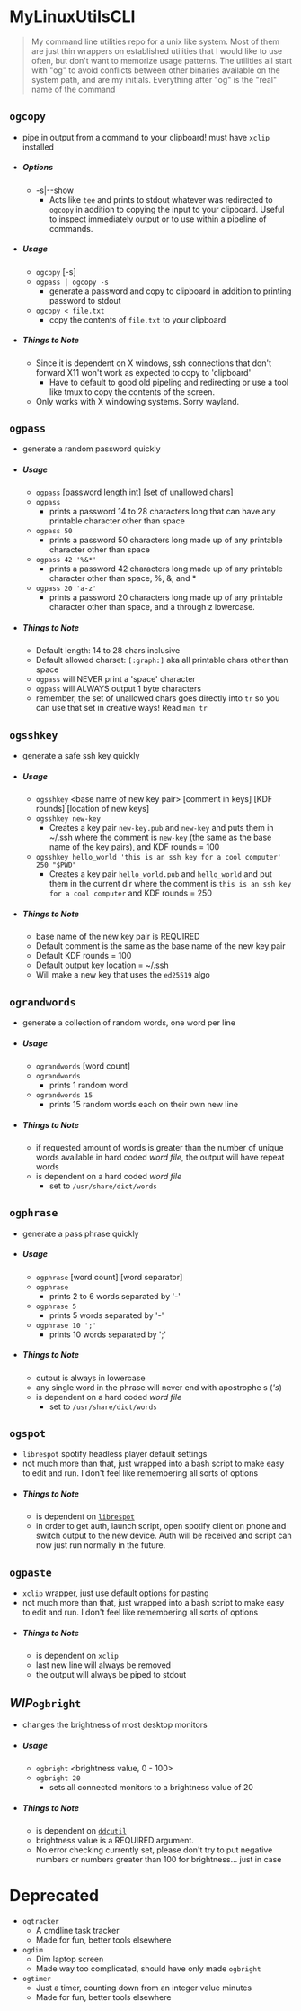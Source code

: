 # MyLinuxUtilsCLI
> My command line utilities repo for a unix like system. Most of them are just thin wrappers on established utilities that I would like to use often, but don't want to memorize usage patterns.
> The utilities all start with "og" to avoid conflicts between other binaries available on the system path, and are my initials. Everything after "og" is the "real" name of the command
## `ogcopy`
- pipe in output from a command to your clipboard! must have `xclip` installed
- ##### Options
	- -s|--show
		- Acts like `tee` and prints to stdout whatever was redirected to `ogcopy` in addition to copying the input to your clipboard. Useful to inspect immediately output or to use within a pipeline of commands.
- ##### Usage
	- `ogcopy` \[-s]
	- `ogpass | ogcopy -s`
		- generate a password and copy to clipboard in addition to printing password to stdout
	- `ogcopy < file.txt`
		- copy the contents of `file.txt` to your clipboard
- ##### Things to Note
	- Since it is dependent on X windows, ssh connections that don't forward X11 won't work as expected to copy to 'clipboard'
		- Have to default to good old pipeling and redirecting or use a tool like tmux to copy the contents of the screen.
	- Only works with X windowing systems. Sorry wayland.

## `ogpass`
- generate a random password quickly
- ##### Usage
	- `ogpass` \[password length int] \[set of unallowed chars]
	- `ogpass`
		- prints a password 14 to 28 characters long that can have any printable character other than space
	- `ogpass 50`
		- prints a password 50 characters long made up of any printable character other than space
	- `ogpass 42 '%&*'`
		- prints a password 42 characters long made up of any printable character other than space, %, &, and \*
	- `ogpass 20 'a-z'`
		- prints a password 20 characters long made up of any printable character other than space, and a through z lowercase.
- ##### Things to Note
	- Default length: 14 to 28 chars inclusive
	- Default allowed charset: `[:graph:]` aka all printable chars other than space
	- `ogpass` will NEVER print a 'space' character
	- `ogpass` will ALWAYS output 1 byte characters
	- remember, the set of unallowed chars goes directly into `tr` so you can use that set in creative ways! Read `man tr`

## `ogsshkey`
- generate a safe ssh key quickly
- ##### Usage
	- `ogsshkey` \<base name of new key pair> \[comment in keys] \[KDF rounds] \[location of new keys]
	- `ogsshkey new-key`
		- Creates a key pair `new-key.pub` and `new-key` and puts them in ~/.ssh where the comment is `new-key` (the same as the base name of the key pairs), and KDF rounds = 100
	- `ogsshkey hello_world 'this is an ssh key for a cool computer' 250 "$PWD"`
		- Creates a key pair `hello_world.pub` and `hello_world` and put them in the current dir where the comment is `this is an ssh key for a cool computer` and KDF rounds = 250
- ##### Things to Note
	- base name of the new key pair is REQUIRED
	- Default comment is the same as the base name of the new key pair
	- Default KDF rounds = 100
	- Default output key location = ~/.ssh
	- Will make a new key that uses the `ed25519` algo

## `ograndwords`
- generate a collection of random words, one word per line
- ##### Usage
	- `ograndwords` \[word count]
	- `ograndwords`
		- prints 1 random word
	- `ograndwords 15`
		- prints 15 random words each on their own new line
- ##### Things to Note
	- if requested amount of words is greater than the number of unique words available in hard coded *word file*, the output will have repeat words
	- is dependent on a hard coded *word file*
		- set to `/usr/share/dict/words`

## `ogphrase`
- generate a pass phrase quickly
- ##### Usage
	- `ogphrase` \[word count] \[word separator]
	- `ogphrase`
		- prints 2 to 6 words separated by '-'
	- `ogphrase 5`
		- prints 5 words separated by '-'
	- `ogphrase 10 ';'`
		- prints 10 words separated by ';'
- ##### Things to Note
	- output is always in lowercase
	- any single word in the phrase will never end with apostrophe s (*'s*)
	- is dependent on a hard coded *word file*
		- set to `/usr/share/dict/words`

## `ogspot`
- `librespot` spotify headless player default settings
- not much more than that, just wrapped into a bash script to make easy to edit and run. I don't feel like remembering all sorts of options
- ##### Things to Note
	- is dependent on [`librespot`](https://github.com/librespot-org/librespot)
	- in order to get auth, launch script, open spotify client on phone and switch output to the new device. Auth will be received and script can now just run normally in the future.

## `ogpaste`
- `xclip` wrapper, just use default options for pasting
- not much more than that, just wrapped into a bash script to make easy to edit and run. I don't feel like remembering all sorts of options
- ##### Things to Note
	- is dependent on `xclip`
	- last new line will always be removed
	- the output will always be piped to stdout

## ***WIP***`ogbright`
- changes the brightness of most desktop monitors
- ##### Usage
	- `ogbright` \<brightness value, 0 - 100>
	- `ogbright 20`
		- sets all connected monitors to a brightness value of 20
- ##### Things to Note
	- is dependent on [`ddcutil`](https://www.ddcutil.com/)
	- brightness value is a REQUIRED argument.
	- No error checking currently set, please don't try to put negative numbers or numbers greater than 100 for brightness... just in case
# Deprecated
- `ogtracker`
	- A cmdline task tracker
	- Made for fun, better tools elsewhere
- `ogdim`
	- Dim laptop screen
	- Made way too complicated, should have only made `ogbright`
- `ogtimer`
	- Just a timer, counting down from an integer value minutes
	- Made for fun, better tools elsewhere
